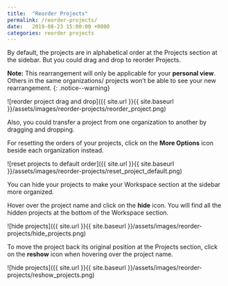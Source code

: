 ```yaml
---
title:  "Reorder Projects"
permalink: /reorder-projects/
date:   2019-08-23 15:00:00 +0800
categories: reorder projects
---
```

By default, the projects are in alphabetical order at the Projects section at the sidebar. But you could drag and drop to reorder Projects. 

**Note:** This rearrangement will only be applicable for your **personal view**. Others in the same organizations/ projects won’t be able to see your new rearrangement. 
{: .notice--warning}


![reorder project drag and drop]({{ site.url }}{{ site.baseurl }}/assets/images/reorder-projects/reorder_project.png)

Also, you could transfer a project from one organization to another by dragging and dropping. 

For resetting the orders of your projects, click on the **More Options** icon beside each organization instead. 

![reset projects to default order]({{ site.url }}{{ site.baseurl }}/assets/images/reorder-projects/reset_project_default.png)


You can hide your projects to make your Workspace section at the sidebar more organized. 

Hover over the project name and click on the **hide** icon. You will find all the hidden projects at the bottom of the Workspace section. 

![hide projects]({{ site.url }}{{ site.baseurl }}/assets/images/reorder-projects/hide_projects.png)


To move the project back its original position at the Projects section, click on the **reshow** icon when hovering over the project name.  

![hide projects]({{ site.url }}{{ site.baseurl }}/assets/images/reorder-projects/reshow_projects.png)
